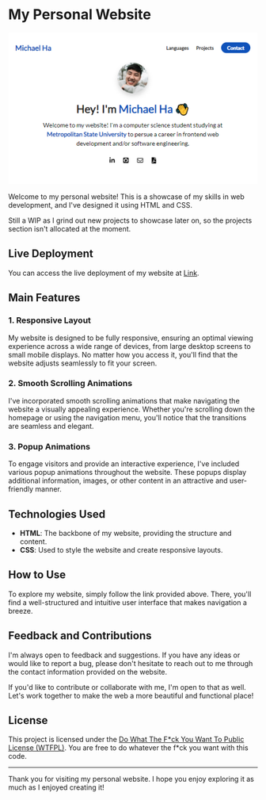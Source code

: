 # My Personal Website

<div align="center">
    <img src="assets/screenshot.png" alt="Website Screenshot">
</div>

Welcome to my personal website! This is a showcase of my skills in web development, and I've designed it using HTML and CSS.

Still a WIP as I grind out new projects to showcase later on, so the projects section isn't allocated at the moment.

## Live Deployment

You can access the live deployment of my website at [Link](https://guacamoley.github.io/eportfolio-website/).

## Main Features

### 1. Responsive Layout

My website is designed to be fully responsive, ensuring an optimal viewing experience across a wide range of devices, from large desktop screens to small mobile displays. No matter how you access it, you'll find that the website adjusts seamlessly to fit your screen.

### 2. Smooth Scrolling Animations

I've incorporated smooth scrolling animations that make navigating the website a visually appealing experience. Whether you're scrolling down the homepage or using the navigation menu, you'll notice that the transitions are seamless and elegant.

### 3. Popup Animations

To engage visitors and provide an interactive experience, I've included various popup animations throughout the website. These popups display additional information, images, or other content in an attractive and user-friendly manner.

## Technologies Used

- **HTML**: The backbone of my website, providing the structure and content.
- **CSS**: Used to style the website and create responsive layouts.

## How to Use

To explore my website, simply follow the link provided above. There, you'll find a well-structured and intuitive user interface that makes navigation a breeze.

## Feedback and Contributions

I'm always open to feedback and suggestions. If you have any ideas or would like to report a bug, please don't hesitate to reach out to me through the contact information provided on the website.

If you'd like to contribute or collaborate with me, I'm open to that as well. Let's work together to make the web a more beautiful and functional place!

## License

This project is licensed under the [Do What The F\*ck You Want To Public License (WTFPL)](LICENSE). You are free to do whatever the f\*ck you want with this code.

---

Thank you for visiting my personal website. I hope you enjoy exploring it as much as I enjoyed creating it!
